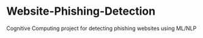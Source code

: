 # Website-Phishing-Detection
Cognitive Computing project for detecting phishing websites using ML/NLP
